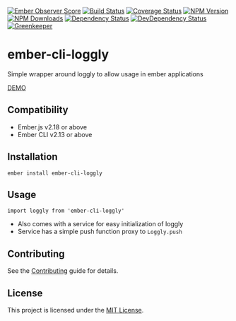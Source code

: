 [![Ember Observer Score](http://emberobserver.com/badges/ember-cli-loggly.svg)](http://emberobserver.com/addons/ember-cli-loggly)
[![Build Status](https://travis-ci.org/devotox/ember-cli-loggly.svg)](http://travis-ci.org/devotox/ember-cli-loggly)
[![Coverage Status](https://codecov.io/gh/devotox/ember-cli-loggly/branch/master/graph/badge.svg)](https://codecov.io/gh/devotox/ember-cli-loggly)
[![NPM Version](https://badge.fury.io/js/ember-cli-loggly.svg)](http://badge.fury.io/js/ember-cli-loggly)
[![NPM Downloads](https://img.shields.io/npm/dm/ember-cli-loggly.svg)](https://www.npmjs.org/package/ember-cli-loggly)
[![Dependency Status](https://david-dm.org/poetic/ember-cli-loggly.svg)](https://david-dm.org/poetic/ember-cli-loggly)
[![DevDependency Status](https://david-dm.org/poetic/ember-cli-loggly/dev-status.svg)](https://david-dm.org/poetic/ember-cli-loggly#info=devDependencies)
[![Greenkeeper](https://badges.greenkeeper.io/devotox/ember-cli-loggly.svg)](https://greenkeeper.io/)

ember-cli-loggly
==============================================================================

Simple wrapper around loggly to allow usage in ember applications

[DEMO](http://devotox.github.io/ember-cli-loggly)


Compatibility
------------------------------------------------------------------------------

* Ember.js v2.18 or above
* Ember CLI v2.13 or above


Installation
------------------------------------------------------------------------------

```
ember install ember-cli-loggly
```

Usage
------------------------------------------------------------------------------

`import loggly from 'ember-cli-loggly'`

- Also comes with a service for easy initialization of loggly
- Service has a simple push function proxy to `Loggly.push`

Contributing
------------------------------------------------------------------------------

See the [Contributing](CONTRIBUTING.md) guide for details.

License
------------------------------------------------------------------------------

This project is licensed under the [MIT License](LICENSE.md).

